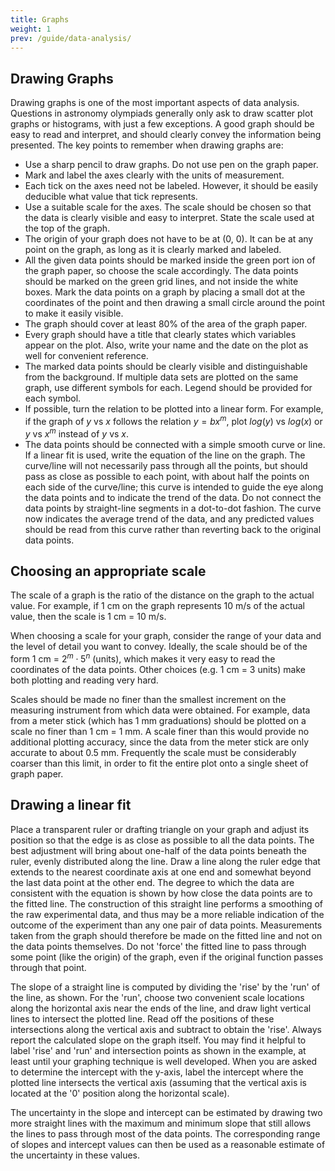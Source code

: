 ```yaml
---
title: Graphs
weight: 1
prev: /guide/data-analysis/
---
```


## Drawing Graphs

Drawing graphs is one of the most important aspects of data analysis. Questions in astronomy olympiads generally only ask to draw scatter plot graphs or histograms, with just a few exceptions. A good graph should be easy to read and interpret, and should clearly convey the information being presented. The key points to remember when drawing graphs are:

- Use a sharp pencil to draw graphs. Do not use pen on the graph paper.
- Mark and label the axes clearly with the units of measurement.
- Each tick on the axes need not be labeled. However, it should be easily deducible what value that tick represents.
- Use a suitable scale for the axes. The scale should be chosen so that the data is clearly visible and easy to interpret. State the scale used at the top of the graph.
- The origin of your graph does not have to be at (0, 0). It can be at any point on the graph, as long as it is clearly marked and labeled.
- All the given data points should be marked inside the green port
ion of the graph paper, so choose the scale accordingly. The data points should be marked on the green grid lines, and not inside the white boxes. Mark the data points on a graph by placing a small dot at the coordinates of the point and then drawing a small circle around the point to make it easily visible.
- The graph should cover at least 80% of the area of the graph paper.
- Every graph should have a title that clearly states which variables appear on the plot. Also, write your name and the date on the plot as well for convenient reference.
- The marked data points should be clearly visible and distinguishable from the background. If multiple data sets are plotted on the same graph, use different symbols for each. Legend should be provided for each symbol.
- If possible, turn the relation to be plotted into a linear form. For example, if the graph of $y$ vs $x$ follows the relation $y = bx^m$, plot $log(y)$ vs $log(x)$ or $y$ vs $x^m$ instead of $y$ vs $x$.
- The data points should be connected with a simple smooth curve or line. If a linear fit is used, write the equation of the line on the graph. The curve/line will not necessarily pass through all the points, but should pass as close as possible to each point, with about half the points on each side of the curve/line; this curve is intended to guide the eye along the data points and to indicate the trend of the data. Do not connect the data points by straight-line segments in a dot-to-dot fashion. The curve now indicates the average trend of the data, and any predicted values should be read from this curve rather than reverting back to the original data points.

## Choosing an appropriate scale

The scale of a graph is the ratio of the distance on the graph to the actual value. For example, if 1 cm on the graph represents 10 m/s of the actual value, then the scale is 1 cm = 10 m/s.

When choosing a scale for your graph, consider the range of your data and the level of detail you want to convey. Ideally, the scale should be of the form 1 cm = $2^m \cdot 5^n$ (units), which makes it very easy to read the coordinates of the data points. Other choices (e.g. 1 cm = 3 units) make both plotting and reading very hard.

Scales should be made no finer than the smallest increment on the measuring instrument from which data were obtained. For example, data from a meter stick (which has 1 mm graduations) should be plotted on a scale no finer than 1 cm = 1 mm. A scale finer than this would provide no additional plotting accuracy, since the data from the meter stick are only accurate to about 0.5 mm. Frequently the scale must be considerably coarser than this limit, in order to fit the entire plot onto a single sheet of graph paper.

## Drawing a linear fit

Place a transparent ruler or drafting triangle on your graph and adjust its position so that the edge is as close as possible to all the data points. The best adjustment will bring about one-half of the data points beneath the ruler, evenly distributed along the line. Draw a line along the ruler edge that extends to the nearest coordinate axis at one end and somewhat beyond the last data point at the other end. The degree to which the data are consistent with the equation is shown by how close the data points are to the fitted line. The construction of this straight line performs a smoothing of the raw experimental data, and thus may be a more reliable indication of the outcome of the experiment than any one pair of data points. Measurements taken from the graph should therefore be made on the fitted line and not on the data points themselves. Do not 'force' the fitted line to pass through some point (like the origin) of the graph, even if the original function passes through that point.

The slope of a straight line is computed by dividing the 'rise' by the 'run' of the line, as shown. For the 'run', choose two convenient scale locations along the horizontal axis near the ends of the line, and draw light vertical lines to intersect the plotted line. Read off the positions of these intersections along the vertical axis and subtract to obtain the 'rise'. Always report the calculated slope on the graph itself. You may find it helpful to label 'rise' and 'run' and intersection points as shown in the example, at least until your graphing technique is well developed. When you are asked to determine the intercept with the y-axis, label the intercept where the plotted line intersects the vertical axis (assuming that the vertical axis is located at the '0' position along the horizontal scale).

The uncertainty in the slope and intercept can be estimated by drawing two more straight lines with the maximum and minimum slope that still allows the lines to pass through most of the data points. The corresponding range of slopes and intercept values can then be used as a reasonable estimate of the uncertainty in these values.
